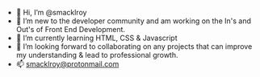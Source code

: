 - 👋 Hi, I’m @smacklroy
- 👀 I’m new to the developer community and am working on the In's and Out's of Front End Development.
- 🌱 I’m currently learning HTML, CSS & Javascript
- 💞️ I’m looking forward to collaborating on any projects that can improve my understanding & lead to professional growth.
- 📫 smacklroy@protonmail.com

<!---
smacklroy/smacklroy is a ✨ special ✨ repository because its `README.md` (this file) appears on your GitHub profile.
You can click the Preview link to take a look at your changes.
--->
